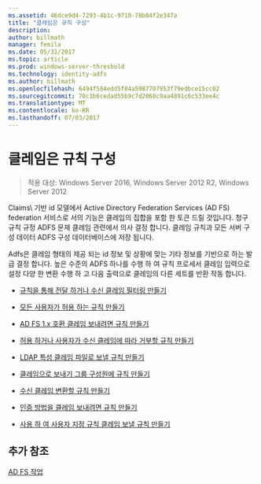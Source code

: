 ```yaml
---
ms.assetid: 46dce9d4-7293-4b1c-9710-78b04f2e347a
title: "클레임은 규칙 구성"
description: 
author: billmath
manager: femila
ms.date: 05/31/2017
ms.topic: article
ms.prod: windows-server-threshold
ms.technology: identity-adfs
ms.author: billmath
ms.openlocfilehash: 6494f584edd5f84a5987707953f79edbce15cc02
ms.sourcegitcommit: 70c1b6cedad55b9c7d2068c9aa4891c6c533ee4c
ms.translationtype: MT
ms.contentlocale: ko-KR
ms.lasthandoff: 07/03/2017
---
```

# <a name="configuring-claim-rules"></a>클레임은 규칙 구성

>적용 대상: Windows Server 2016, Windows Server 2012 R2, Windows Server 2012

Claims\ 기반 id 모델에서 Active Directory Federation Services \(AD FS\) federation 서비스로 서의 기능은 클레임의 집합을 포함 한 토큰 드릴 것입니다. 청구 규칙 규정 ADFS 문제 클레임 관련에서 의사 결정 합니다. 클레임 규칙과 모든 서버 구성 데이터 ADFS 구성 데이터베이스에 저장 됩니다.  
  
Adfs은 클레임 형태의 제공 되는 id 정보 및 상황에 맞는 기타 정보를 기반으로 하는 발급 결정 합니다. 높은 수준의 ADFS 하나를 수행 하 여 규칙 프로세서 클레임 입력으로 설정 다양 한 변환 수행 하 고 다음 출력으로 클레임의 다른 세트를 반환 작동 합니다.  
  
-   [규칙을 통해 전달 하거나 수신 클레임 필터링 만들기](../../ad-fs/operations/Create-a-Rule-to-Pass-Through-or-Filter-an-Incoming-Claim.md)  
  
-   [모든 사용자가 허용 하는 규칙 만들기](../../ad-fs/operations/Create-a-Rule-to-Permit-All-Users.md)  

-   [AD FS 1.x 호환 클레임 보내려면 규칙 만들기](../../ad-fs/operations/Create-a-Rule-to-Send-an-AD-FS-1x-Compatible-Claim.md)
  
-   [허용 하거나 사용자가 수신 클레임에 따라 거부할 규칙 만들기](../../ad-fs/operations/Create-a-Rule-to-Permit-or-Deny-Users-Based-on-an-Incoming-Claim.md)  
  
-   [LDAP 특성 클레임 파일로 보낼 규칙 만들기](../../ad-fs/operations/Create-a-Rule-to-Send-LDAP-Attributes-as-Claims.md)  
  
-   [클레임으로 보내기 그룹 구성원에 규칙 만들기](../../ad-fs/operations/Create-a-Rule-to-Send-Group-Membership-as-a-Claim.md)  
  
-   [수신 클레임 변환할 규칙 만들기](../../ad-fs/operations/Create-a-Rule-to-Transform-an-Incoming-Claim.md)  
  
-   [인증 방법을 클레임 보내려면 규칙 만들기](../../ad-fs/operations/Create-a-Rule-to-Send-an-Authentication-Method-Claim.md)  
  
-   [사용 하 여 사용자 지정 규칙 클레임 보낼 규칙 만들기](../../ad-fs/operations/Create-a-Rule-to-Send-Claims-Using-a-Custom-Rule.md)  

## <a name="additional-references"></a>추가 참조  

[AD FS 작업](../../ad-fs/AD-FS-2016-Operations.md)
